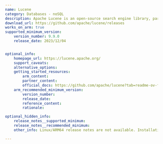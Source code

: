 ```yaml
---
name: Lucene
category: Databases - noSQL
description: Apache Lucene is an open-source search engine library, part of the Apache Software Foundation. It is released under the Apache License 2.0, which allows developers to use, modify, and distribute the software freely.
download_url: https://github.com/apache/lucene/releases
works_on_arm: true
supported_minimum_version:
    version_number: 9.9.0
    release_date: 2023/12/04


optional_info:
    homepage_url: https://lucene.apache.org/
    support_caveats:
    alternative_options:
    getting_started_resources:
        arm_content:
        partner_content:
        official_docs: https://github.com/apache/lucene?tab=readme-ov-file#building
    arm_recommended_minimum_version:
        version_number:
        release_date:
        reference_content:
        rationale:

optional_hidden_info:
    release_notes__supported_minimum:
    release_notes__recommended_minimum:
    other_info: Linux/ARM64 release notes are not available. Installation and testing are done via the [tar archive](https://github.com/apache/lucene/releases/tag/releases%2Flucene%2F9.9.0).

---
```


